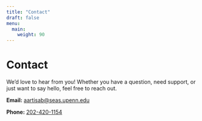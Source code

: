 ```yaml
---
title: "Contact"
draft: false
menu:
  main:
    weight: 90
---
```

# Contact

We’d love to hear from you! Whether you have a question, need support, or just want to say hello, feel free to reach out.

**Email:** [aartisab@seas.upenn.edu](mailto:aartisab@seas.upenn.edu)

**Phone:** [202-420-1154](tel:2024201154)
